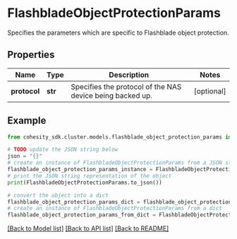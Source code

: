 # FlashbladeObjectProtectionParams

Specifies the parameters which are specific to Flashblade object protection.

## Properties

Name | Type | Description | Notes
------------ | ------------- | ------------- | -------------
**protocol** | **str** | Specifies the protocol of the NAS device being backed up. | [optional] 

## Example

```python
from cohesity_sdk.cluster.models.flashblade_object_protection_params import FlashbladeObjectProtectionParams

# TODO update the JSON string below
json = "{}"
# create an instance of FlashbladeObjectProtectionParams from a JSON string
flashblade_object_protection_params_instance = FlashbladeObjectProtectionParams.from_json(json)
# print the JSON string representation of the object
print(FlashbladeObjectProtectionParams.to_json())

# convert the object into a dict
flashblade_object_protection_params_dict = flashblade_object_protection_params_instance.to_dict()
# create an instance of FlashbladeObjectProtectionParams from a dict
flashblade_object_protection_params_from_dict = FlashbladeObjectProtectionParams.from_dict(flashblade_object_protection_params_dict)
```
[[Back to Model list]](../README.md#documentation-for-models) [[Back to API list]](../README.md#documentation-for-api-endpoints) [[Back to README]](../README.md)


